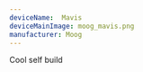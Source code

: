 ```yaml
---
deviceName:  Mavis  
deviceMainImage: moog_mavis.png    
manufacturer: Moog
---
```


Cool self build